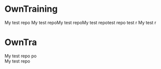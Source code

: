 # OwnTraining
My test repo 
My test repoMy test repoMy test repotest repo test r
My test r
 # OwnTra
My test repo po\
My test repo 
